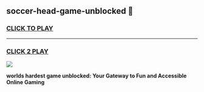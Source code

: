 
## soccer-head-game-unblocked 👋
<h3>
<a href="https://premium.freeplayer.one?title=soccer-head-game-unblocked&ref=14F">CLICK TO PLAY</a></h3>
<hr>

<h3>
<a href="https://premium.freeplayer.one?title=soccer-head-game-unblocked&ref=14F">CLICK 2 PLAY</a>
  
</h3>

<a href="https://premium.freeplayer.one?title=soccer-head-game-unblocked&ref=12F/"><img src="https://clearcache.store/games.png"></a>


**worlds hardest game unblocked: Your Gateway to Fun and Accessible Online Gaming**
